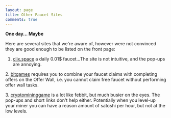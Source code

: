 ```yaml
---
layout: page
title: Other Faucet Sites
comments: true
---
```


**One day... Maybe**

Here are several sites that we're aware of, however were not convinced they are good enough to be listed on the front page:

1. <a href="http://bit.ly/www-clix-space" target="_blank">clix.space</a> a daily 0.01$ faucet...The site is not intuitive, and the pop-ups are annoying.
<p> </p>
2. <a href="http://bit.ly/www-bitgames" target="_blank">bitgames</a> requires you to combine your faucet claims with completing offers on the Offer Wall, i.e. you cannot claim free faucet without performing offer wall tasks.
<p> </p>
3. <a href="http://bit.ly/www-cryptomininggame" target="_blank">cryptomininggame</a> is a lot like febbit, but much busier on the eyes. The pop-ups and short links don't help either. Potentially when you level-up your miner you can have a reason amount of satoshi per hour, but not at the low levels.
<p> </p>
